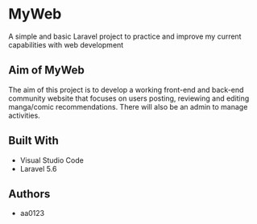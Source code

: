 # MyWeb

A simple and basic Laravel project to practice and improve my current capabilities with web development

## Aim of MyWeb

The aim of this project is to develop a working front-end and back-end community website that focuses on users posting, reviewing and editing manga/comic recommendations. There will also be an admin to manage activities.

## Built With

- Visual Studio Code
- Laravel 5.6

## Authors

- aa0123
